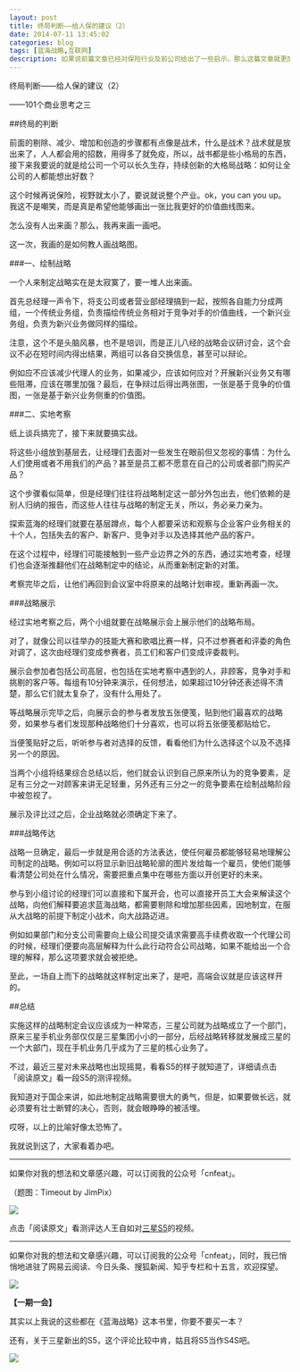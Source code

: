 ```yaml
---
layout: post
title: 终局判断——给人保的建议（2）
date: 2014-07-11 13:45:02
categories: blog
tags: [蓝海战略,互联网]
description: 如果说前篇文章已经对保险行业及前公司给出了一些启示，那么这篇文章就更加深入地探讨关于企业未来及持续发展的对策了。如果我上一篇文章的观点不对，请用这篇文章的方法来纠正我。
---
```



终局判断——给人保的建议（2）

——101个商业思考之三

##终局的判断

前面的剔除、减少、增加和创造的步骤都有点像是战术，什么是战术？战术就是放出来了，人人都会用的招数，用得多了就免疫，所以，战书都是些小格局的东西，接下来我要说的就是给公司一个可以长久生存，持续创新的大格局战略：如何让全公司的人都能想出好数？

这个时候再说保险，视野就太小了，要说就说整个产业。ok，you can you up。我这不是嘲笑，而是真是希望他能够画出一张比我更好的价值曲线图来。

怎么没有人出来画？那么，我再来画一画吧。

这一次，我画的是如何教人画战略图。

###一、绘制战略

一个人来制定战略实在是太寂寞了，要一堆人出来画。

首先总经理一声令下，将支公司或者营业部经理搞到一起，按照各自能力分成两组，一个传统业务组，负责描绘传统业务相对于竞争对手的价值曲线，一个新兴业务组，负责为新兴业务做同样的描绘。

注意，这个不是头脑风暴，也不是培训，而是正儿八经的战略会议研讨会，这个会议不必在短时间内得出结果，两组可以各自交换信息，甚至可以辩论。

例如应不应该减少代理人的业务，如果减少，应该如何应对？开展新兴业务又有哪些阻滞，应该在哪里加强？最后，在争辩过后得出两张图，一张是基于竞争的价值图，一张是基于新兴业务侧重的价值图。

###二、实地考察

纸上谈兵搞完了，接下来就要搞实战。

将这些小组放到基层去，让经理们去面对一些发生在眼前但又忽视的事情：为什么人们使用或者不用我们的产品？甚至是员工都不愿意在自己的公司或者部门购买产品？

这个步骤看似简单，但是经理们往往将战略制定这一部分外包出去，他们依赖的是别人归纳的报告，而这些人往往与战略的制定无关，所以，务必亲力亲为。

探索蓝海的经理们就要在基层蹲点，每个人都要采访和观察与企业客户业务相关的十个人，包括失去的客户、新客户、竞争对手以及选择其他产品的客户。

在这个过程中，经理们可能接触到一些产业边界之外的东西，通过实地考查，经理们也会逐渐推翻他们在战略制定中的结论，从而重新制定新的对策。

考察完毕之后，让他们再回到会议室中将原来的战略计划审视，重新再画一次。

###战略展示

经过实地考察之后，两个小组就要在战略展示会上展示他们的战略布局。

对了，就像公司以往举办的技能大赛和歌唱比赛一样，只不过参赛者和评委的角色对调了，这次由经理们变成参赛者，员工们和客户们变成评委裁判。

展示会参加者包括公司高层，也包括在实地考察中遇到的人，非顾客，竞争对手和挑剔的客户等。每组有10分钟来演示，任何想法，如果超过10分钟还表述得不清楚，那么它们就太复杂了，没有什么用处了。

等战略展示完毕之后，向展示会的参与者发放五张便笺，贴到他们最喜欢的战略旁，如果参与者们发现那种战略他们十分喜欢，也可以将五张便笺都贴给它。

当便笺贴好之后，听听参与者对选择的反馈，看看他们为什么选择这个以及不选择另一个的原因。

当两个小组将结果综合总结以后，他们就会认识到自己原来所认为的竞争要素，足足有三分之一对顾客来讲无足轻重，另外还有三分之一的竞争要素在绘制战略阶段中被忽视了。

展示及评比过之后，企业战略就必须确定下来了。

###战略传达

战略一旦确定，最后一步就是用合适的方法表达，使任何雇员都能够轻易地理解公司制定的战略。例如可以将显示新旧战略轮廓的图片发给每一个雇员，使他们能够看清楚公司处在什么情况，需要把重点集中在哪些方面以开创更好的未来。

参与到小组讨论的经理们可以直接和下属开会，也可以直接开员工大会来解读这个战略，向他们解释要追求蓝海战略，都需要剔除和增加那些因素，因地制宜，在服从大战略的前提下制定小战术，向大战路迈进。

例如如果部门和分支公司需要向上级公司提交请求需要高手续费收取一个代理公司的时候，经理们便要向高层解释为什么此行动符合公司战略，如果不能给出一个合理的解释，那么这项要求就会被拒绝。

至此，一场自上而下的战略就这样制定出来了，是吧，高端会议就是应该这样开的。

##总结

实施这样的战略制定会议应该成为一种常态，三星公司就为战略成立了一个部门，原来三星手机业务部仅仅是三星集团小小的一部分，后经战略转移就发展成三星的一个大部门，现在手机业务几乎成为了三星的核心业务了。

不过，最近三星对未来战略也出现摇晃，看看S5的样子就知道了，详细请点击「阅读原文」看一段S5的测评视频。

我知道对于国企来讲，如此地制定战略需要很大的勇气，但是，如果要做长远，就必须要有壮士断臂的决心，否则，就会眼睁睁的被活埋。

哎呀，以上的比喻好像太恐怖了。

我就说到这了，大家看着办吧。

----

如果你对我的想法和文章感兴趣，可以订阅我的公众号「cnfeat」。


（题图：Timeout by JimPix）

![](http://cnfeat.qiniudn.com/mHDSX.png)

点击「阅读原文」看测评达人王自如对[三星S5](http://www.zealer.com/post/129)的视频。

-----

如果你对我的想法和文章感兴趣，可以订阅我的公众号「cnfeat」，同时，我已悄悄地进驻了网易云阅读、今日头条、搜狐新闻、知乎专栏和十五言，欢迎探望。

![](http://cnfeat.qiniudn.com/1000.png)

**【一期一会】**

其实以上我说的这些都在《蓝海战略》这本书里，你要不要买一本？

还有，关于三星新出的S5，这个评论比较中肯，姑且将S5当作S4S吧。

![](http://cnfeat.qiniudn.com/%E5%9B%BE%E5%83%8F%202014-07-07-14-31-40.png)



